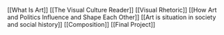 [[What Is Art]]
[[The Visual Culture Reader]]
[[Visual Rhetoric]]
[[How Art and Politics Influence and Shape Each Other]]
[[Art is situation in society and social history]]
[[Composition]]
[[Final Project]]